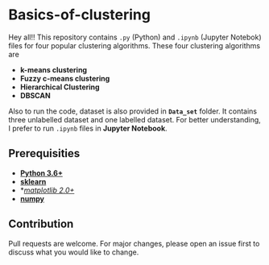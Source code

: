 # Basics-of-clustering

Hey all!! This repository contains `.py` (Python) and `.ipynb` (Jupyter Notebok) files for four popular clustering algorithms. These four clustering algorithms are 

* **k-means clustering**
* **Fuzzy c-means clustering**
* **Hierarchical Clustering**
* **DBSCAN**

Also to run the code, dataset is also provided in **`Data_set`** folder. It contains three unlabelled dataset and one labelled dataset. For better understanding, I prefer to run `.ipynb` files in **Jupyter Notebook**. 

## Prerequisities
* **[Python 3.6+](https://www.python.org/downloads)**
* **[sklearn](https://scikit-learn.org/stable/install.html)**
* **[matplotlib 2.0+](https://matplotlib.org/users/installing.html)*
* **[numpy](https://pypi.org/project/numpy/)**


## Contribution
Pull requests are welcome. For major changes, please open an issue first to discuss what you would like to change.
